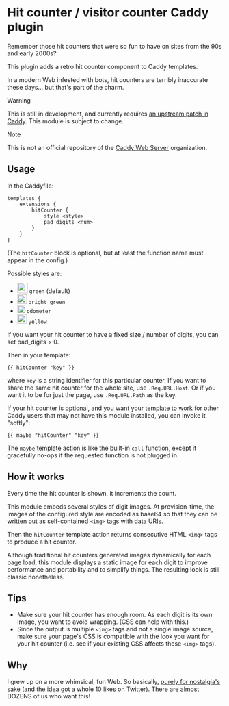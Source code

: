Hit counter / visitor counter Caddy plugin
===========================================

Remember those hit counters that were so fun to have on sites from the 90s and early 2000s?

This plugin adds a retro hit counter component to Caddy templates.

In a modern Web infested with bots, hit counters are terribly inaccurate these days... but that's part of the charm.

> [!WARNING]
> This is still in development, and currently requires [an upstream patch in Caddy](https://github.com/caddyserver/caddy/pull/5939). This module is subject to change.

> [!NOTE]
> This is not an official repository of the [Caddy Web Server](https://github.com/caddyserver) organization.


## Usage

In the Caddyfile:

```
templates {
	extensions {
		hitCounter {
			style <style>
			pad_digits <num>
		}
	}
}
```

(The `hitCounter` block is optional, but at least the function name must appear in the config.)

Possible styles are:

- <img src="https://github.com/mholt/caddy-hitcounter/assets/1128849/0ece69c9-4e5a-43e9-a826-34f8d15bbda5" height="24"> `green` (default)
- <img src="https://github.com/mholt/caddy-hitcounter/assets/1128849/df9b6f07-9c8d-43ef-9235-fd57d0f13af0" height="22"> `bright_green`
- <img src="https://github.com/mholt/caddy-hitcounter/assets/1128849/31736f9b-dee3-4670-8e38-b66b5514053c" height="18"> `odometer`
- <img src="https://github.com/mholt/caddy-hitcounter/assets/1128849/aa0ee1f3-5dc6-4be4-a911-a5281618ace6" height="22"> `yellow`

If you want your hit counter to have a fixed size / number of digits, you can set pad_digits > 0.

Then in your template:

```
{{ hitCounter "key" }}
```

where `key` is a string identifier for this particular counter. If you want to share the same hit counter for the whole site, use `.Req.URL.Host`. Or if you want it to be for just the page, use `.Req.URL.Path` as the key.

If your hit counter is optional, and you want your template to work for other Caddy users that may not have this module installed, you can invoke it "softly":

```
{{ maybe "hitCounter" "key" }}
```

The `maybe` template action is like the built-in `call` function, except it gracefully no-ops if the requested function is not plugged in.

## How it works

Every time the hit counter is shown, it increments the count.

This module embeds several styles of digit images. At provision-time, the images of the configured style are encoded as base64 so that they can be written out as self-contained `<img>` tags with data URIs.

Then the `hitCounter` template action returns consecutive HTML `<img>` tags to produce a hit counter.

Although traditional hit counters generated images dynamically for each page load, this module displays a static image for each digit to improve performance and portability and to simplify things. The resulting look is still classic nonetheless.

## Tips

- Make sure your hit counter has enough room. As each digit is its own image, you want to avoid wrapping. (CSS can help with this.)
- Since the output is multiple `<img>` tags and not a single image source, make sure your page's CSS is compatible with the look you want for your hit counter (i.e. see if your existing CSS affects these `<img>` tags).


## Why

I grew up on a more whimsical, fun Web. So basically, [purely for nostalgia's sake](https://twitter.com/mholt6/status/1723538541505106343) (and the idea got a whole 10 likes on Twitter). There are almost DOZENS of us who want this!
